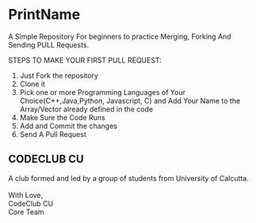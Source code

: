 # PrintName
A Simple Repository For beginners to practice Merging, Forking And Sending PULL Requests.<br>

STEPS TO MAKE YOUR FIRST PULL REQUEST:
1) Just Fork the repository<br>
2) Clone it<br>  
3) Pick one or more Programming Languages of Your Choice(C++,Java,Python, Javascript, C) and Add Your Name to the Array/Vector already defined in the code<br>
4) Make Sure the Code Runs
5) Add and Commit the changes
6) Send A Pull Request



## CODECLUB CU

A club formed and led by a group of students from University of Calcutta.
<br><br>
With Love,<br>
CodeClub CU<br>
Core Team
